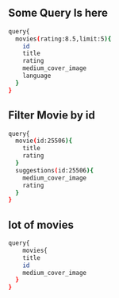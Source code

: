 
## Some Query Is here

```bash
query{
  movies(rating:8.5,limit:5){ 
    id
    title
    rating
    medium_cover_image
    language
  }
}
```

## Filter Movie by id
```bash
query{
  movie(id:25506){
    title
    rating
  }
  suggestions(id:25506){
    medium_cover_image
    rating
  }
}
```
## lot of movies
```bash
query{
    movies{
    title
    id
    medium_cover_image
  }
}
```
